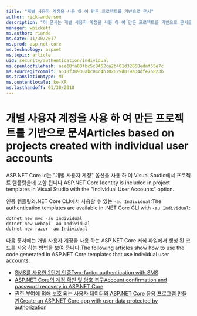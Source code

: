 ```yaml
---
title: "개별 사용자 계정을 사용 하 여 만든 프로젝트를 기반으로 문서"
author: rick-anderson
description: "이 문서는 개별 사용자 계정을 사용 하 여 만든 프로젝트를 기반으로 문서를 나열 합니다."
manager: wpickett
ms.author: riande
ms.date: 11/30/2017
ms.prod: asp.net-core
ms.technology: aspnet
ms.topic: article
uid: security/authentication/individual
ms.openlocfilehash: aee18fa08fbc5c8452ca2b401d32858edaf55e7c
ms.sourcegitcommit: a510f38930abc84c4b302029d019a34dfe76823b
ms.translationtype: MT
ms.contentlocale: ko-KR
ms.lasthandoff: 01/30/2018
---
```

# <a name="articles-based-on-projects-created-with-individual-user-accounts"></a><span data-ttu-id="54794-103">개별 사용자 계정을 사용 하 여 만든 프로젝트를 기반으로 문서</span><span class="sxs-lookup"><span data-stu-id="54794-103">Articles based on projects created with individual user accounts</span></span>

<span data-ttu-id="54794-104">ASP.NET Core Id는 "개별 사용자 계정" 옵션을 사용 하 여 Visual Studio에서 프로젝트 템플릿을에 포함 됩니다.</span><span class="sxs-lookup"><span data-stu-id="54794-104">ASP.NET Core Identity is included in project templates in Visual Studio with the "Individual User Accounts" option.</span></span>

<span data-ttu-id="54794-105">인증 템플릿와.NET Core CLI에서 사용할 수 있는 `-au Individual`:</span><span class="sxs-lookup"><span data-stu-id="54794-105">The authentication templates are available in .NET Core CLI with `-au Individual`:</span></span>

```console
dotnet new mvc -au Individual
dotnet new webapi -au Individual
dotnet new razor -au Individual
```

<span data-ttu-id="54794-106">다음 문서에는 개별 사용자 계정을 사용 하는 ASP.NET Core 서식 파일에서 생성 된 코드를 사용 하는 방법을 보여 줍니다.</span><span class="sxs-lookup"><span data-stu-id="54794-106">The following articles show how to use the code generated in ASP.NET Core templates that use individual user accounts:</span></span>

* [<span data-ttu-id="54794-107">SMS를 사용한 2단계 인증</span><span class="sxs-lookup"><span data-stu-id="54794-107">Two-factor authentication with SMS</span></span>](xref:security/authentication/2fa)
* [<span data-ttu-id="54794-108">ASP.NET Core의 계정 확인 및 암호 복구</span><span class="sxs-lookup"><span data-stu-id="54794-108">Account confirmation and password recovery in ASP.NET Core</span></span>](xref:security/authentication/accconfirm)
* [<span data-ttu-id="54794-109">권한 부여에 의해 보호 되는 사용자 데이터와 ASP.NET Core 응용 프로그램 만들기</span><span class="sxs-lookup"><span data-stu-id="54794-109">Create an ASP.NET Core app with user data protected by authorization</span></span>](xref:security/authorization/secure-data)
